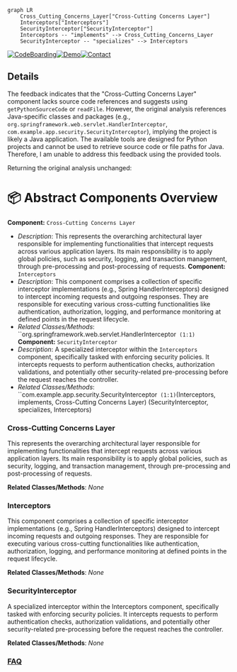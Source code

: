 ```mermaid
graph LR
    Cross_Cutting_Concerns_Layer["Cross-Cutting Concerns Layer"]
    Interceptors["Interceptors"]
    SecurityInterceptor["SecurityInterceptor"]
    Interceptors -- "implements" --> Cross_Cutting_Concerns_Layer
    SecurityInterceptor -- "specializes" --> Interceptors
```

[![CodeBoarding](https://img.shields.io/badge/Generated%20by-CodeBoarding-9cf?style=flat-square)](https://github.com/CodeBoarding/CodeBoarding)[![Demo](https://img.shields.io/badge/Try%20our-Demo-blue?style=flat-square)](https://www.codeboarding.org/demo)[![Contact](https://img.shields.io/badge/Contact%20us%20-%20contact@codeboarding.org-lightgrey?style=flat-square)](mailto:contact@codeboarding.org)

## Details

The feedback indicates that the "Cross-Cutting Concerns Layer" component lacks source code references and suggests using `getPythonSourceCode` or `readFile`. However, the original analysis references Java-specific classes and packages (e.g., `org.springframework.web.servlet.HandlerInterceptor`, `com.example.app.security.SecurityInterceptor`), implying the project is likely a Java application. The available tools are designed for Python projects and cannot be used to retrieve source code or file paths for Java. Therefore, I am unable to address this feedback using the provided tools.

Returning the original analysis unchanged:

# 📦 Abstract Components Overview
**Component:** `Cross-Cutting Concerns Layer`
   - *Description*: This represents the overarching architectural layer responsible for implementing functionalities that intercept requests across various application layers. Its main responsibility is to apply global policies, such as security, logging, and transaction management, through pre-processing and post-processing of requests.
**Component:** `Interceptors`
   - *Description*: This component comprises a collection of specific interceptor implementations (e.g., Spring HandlerInterceptors) designed to intercept incoming requests and outgoing responses. They are responsible for executing various cross-cutting functionalities like authentication, authorization, logging, and performance monitoring at defined points in the request lifecycle.
   - *Related Classes/Methods*: ``org.springframework.web.servlet.HandlerInterceptor` (1:1)`
**Component:** `SecurityInterceptor`
   - *Description*: A specialized interceptor within the `Interceptors` component, specifically tasked with enforcing security policies. It intercepts requests to perform authentication checks, authorization validations, and potentially other security-related pre-processing before the request reaches the controller.
   - *Related Classes/Methods*: ``com.example.app.security.SecurityInterceptor` (1:1)`(Interceptors, implements, Cross-Cutting Concerns Layer)
(SecurityInterceptor, specializes, Interceptors)


### Cross-Cutting Concerns Layer
This represents the overarching architectural layer responsible for implementing functionalities that intercept requests across various application layers. Its main responsibility is to apply global policies, such as security, logging, and transaction management, through pre-processing and post-processing of requests.


**Related Classes/Methods**: _None_

### Interceptors
This component comprises a collection of specific interceptor implementations (e.g., Spring HandlerInterceptors) designed to intercept incoming requests and outgoing responses. They are responsible for executing various cross-cutting functionalities like authentication, authorization, logging, and performance monitoring at defined points in the request lifecycle.


**Related Classes/Methods**: _None_

### SecurityInterceptor
A specialized interceptor within the Interceptors component, specifically tasked with enforcing security policies. It intercepts requests to perform authentication checks, authorization validations, and potentially other security-related pre-processing before the request reaches the controller.


**Related Classes/Methods**: _None_



### [FAQ](https://github.com/CodeBoarding/GeneratedOnBoardings/tree/main?tab=readme-ov-file#faq)